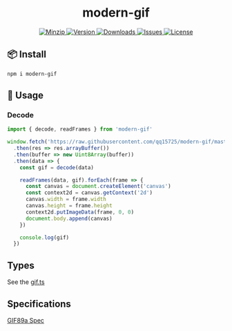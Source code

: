 <h1 align="center">modern-gif</h1>

<p align="center">
  <a href="https://unpkg.com/modern-gif">
    <img src="https://img.shields.io/bundlephobia/minzip/modern-gif" alt="Minzip">
  </a>
  <a href="https://www.npmjs.com/package/modern-gif">
    <img src="https://img.shields.io/npm/v/modern-gif.svg" alt="Version">
  </a>
  <a href="https://www.npmjs.com/package/modern-gif">
    <img src="https://img.shields.io/npm/dw/modern-gif" alt="Downloads">
  </a>
  <a href="https://github.com/qq15725/modern-gif/issues">
    <img src="https://img.shields.io/github/issues/qq15725/modern-gif" alt="Issues">
  </a>
  <a href="https://github.com/qq15725/modern-gif/blob/master/LICENSE">
    <img src="https://img.shields.io/npm/l/modern-gif.svg" alt="License">
  </a>
</p>

## 📦 Install

```sh
npm i modern-gif
```

## 🦄 Usage

### Decode

```ts
import { decode, readFrames } from 'modern-gif'

window.fetch('https://raw.githubusercontent.com/qq15725/modern-gif/master/test/assets/test.gif')
  .then(res => res.arrayBuffer())
  .then(buffer => new Uint8Array(buffer))
  .then(data => {
    const gif = decode(data)

    readFrames(data, gif).forEach(frame => {
      const canvas = document.createElement('canvas')
      const context2d = canvas.getContext('2d')
      canvas.width = frame.width
      canvas.height = frame.height
      context2d.putImageData(frame, 0, 0)
      document.body.append(canvas)
    })

    console.log(gif)
  })
```

## Types

See the [gif.ts](src/gif.ts)

## Specifications

[GIF89a Spec](https://www.w3.org/Graphics/GIF/spec-gif89a.txt)
